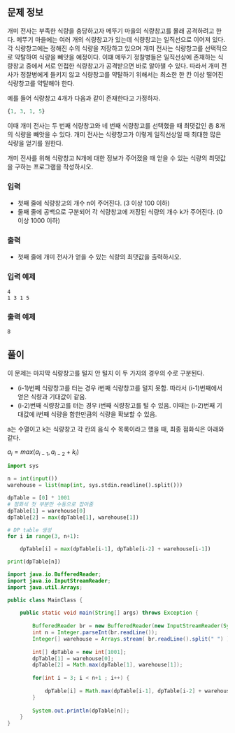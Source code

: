 ## 문제 정보

개미 전사는 부족한 식량을 충당하고자 메뚜기 마을의 식량창고를 몰래 공격하려고 한다. 메뚜기 마을에는 여러 개의 식량창고가 있는데 식량창고는 일직선으로 이어져 있다. 각 식량창고에는 정해진 수의 식량을 저장하고 있으며 개미 전사는 식량창고를 선택적으로 약탈하여 식량을 빼앗을 예정이다. 이떄 메뚜기 정찰병들은 일직선상에 존재하는 식량창고 중에서 서로 인접한 식량창고가 공격받으면 바로 알아챌 수 있다. 따라서 개미 전사가 정찰병에게 들키지 않고 식량창고를 약탈하기 위해서는 최소한 한 칸 이상 떨어진 식량창고를 약탈해야 한다. 

예를 들어 식량창고 4개가 다음과 같이 존재한다고 가정하자.

```python
{1, 3, 1, 5}
```

이때 개미 전사는 두 번째 식량창고와 네 번째 식량창고를 선택했을 때 최댓값인 총 8개의 식량을 빼앗을 수 있다. 개미 전사는 식량창고가 이렇게 일직선상일 때 최대한 많은 식량을 얻기를 원한다.

개미 전사를 위해 식량창고 N개에 대한 정보가 주어졌을 때 얻을 수 있는 식량의 최댓값을 구하는 프로그램을 작성하시오.

### 입력

- 첫째 줄에 식량창고의 개수 n이 주어진다. (3 이상 100 이하)
- 둘째 줄에 공백으로 구분되어 각 식량창고에 저장된 식량의 개수 k가 주어진다. (0 이상 1000 이하)

### 출력

- 첫째 줄에 개미 전사가 얻을 수 있는 식량의 최댓값을 출력하시오.

### 입력 예제

```
4
1 3 1 5
```

### 출력 예제

```
8
```

## 풀이

이 문제는 마지막 식량창고를 털지 안 털지 이 두 가지의 경우의 수로 구분된다.
- (i-1)번째 식량창고를 터는 경우 i번째 식량창고를 털지 못함. 따라서 (i-1)번째에서 얻은 식량과 기대값이 같음.
- (i-2)번째 식량창고를 터는 경우 i번째 식량창고를 털 수 있음. 이때는 (i-2)번째 기대값에 i번째 식량을 합한만큼의 식량을 확보할 수 있음.

a는 수열이고 k는 식량창고 각 칸의 음식 수 목록이라고 했을 때, 최종 점화식은 아래와 같다.

$a_{i} = max(a_{i-1} , a_{i-2} + k_{i})$

```python
import sys

n = int(input())
warehouse = list(map(int, sys.stdin.readline().split()))

dpTable = [0] * 1001
# 점화식 첫 부분만 수동으로 잡아줌
dpTable[1] = warehouse[0]
dpTable[2] = max(dpTable[1], warehouse[1])

# DP table 생성
for i in range(3, n+1):

    dpTable[i] = max(dpTable[i-1], dpTable[i-2] + warehouse[i-1])

print(dpTable[n])
```

```java
import java.io.BufferedReader;
import java.io.InputStreamReader;
import java.util.Arrays;

public class MainClass {
	
	public static void main(String[] args) throws Exception {
			
		BufferedReader br = new BufferedReader(new InputStreamReader(System.in));
		int n = Integer.parseInt(br.readLine());
		Integer[] warehouse = Arrays.stream( br.readLine().split(" ") ).map(Integer::parseInt).toArray(Integer[]::new);
		
		int[] dpTable = new int[1001];
		dpTable[1] = warehouse[0];
		dpTable[2] = Math.max(dpTable[1], warehouse[1]);
		
		for(int i = 3; i < n+1 ; i++) {
			
			dpTable[i] = Math.max(dpTable[i-1], dpTable[i-2] + warehouse[i-1]);
		}
		
		System.out.println(dpTable[n]);
	}
}
```